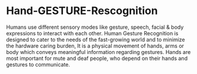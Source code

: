 # Hand-GESTURE-Rescognition

Humans use different sensory modes like gesture, speech, facial & body expressions to interact with each other. Human Gesture Recognition is designed to cater to the needs of the fast-growing world and to minimize the hardware caring burden, It is a physical movement of hands, arms or body which conveys meaningful information regarding gestures. Hands are most important for mute and deaf people, who depend on their hands and gestures to communicate.
